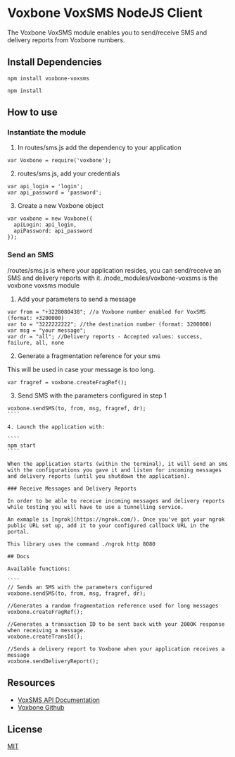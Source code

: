 # Voxbone VoxSMS NodeJS Client

The Voxbone VoxSMS module enables you to send/receive SMS and delivery reports from Voxbone numbers.

## Install Dependencies

`npm install voxbone-voxsms`

`npm install`

## How to use

### Instantiate the module
1. In routes/sms.js add the dependency to your application

  `````
  var Voxbone = require('voxbone');
  `````

2. routes/sms.js, add your credentials

  ````
  var api_login = 'login';
  var api_password = 'password';
  ``````

3. Create a new Voxbone object

  `````
  var voxbone = new Voxbone({
    apiLogin: api_login,
    apiPassword: api_password
  });
  ``````

### Send an SMS

/routes/sms.js is where your application resides, you can send/receive an SMS and delivery reports with it.
/node_modules/voxbone-voxsms is the voxbone voxsms module

1. Add your parameters to send a message

  `````
  var from = "+3228080438"; //a Voxbone number enabled for VoxSMS (format: +3200000)
  var to = "3222222222"; //the destination number (format: 3200000)
  var msg = "your message";
  var dr = "all"; //Delivery reports - Accepted values: success, failure, all, none
  `````

2. Generate a fragmentation reference for your sms

  This will be used in case your message is too long.

  `````
  var fragref = voxbone.createFragRef();
  `````

3. Send SMS with the parameters configured in step 1

  `````
  voxbone.sendSMS(to, from, msg, fragref, dr);
  ````

4. Launch the application with:

  ````
  npm start
  ````

When the application starts (within the terminal), it will send an sms with the configurations you gave it and listen for incoming messages and delivery reports (until you shutdown the application).

### Receive Messages and Delivery Reports

In order to be able to receive incoming messages and delivery reports  while testing you will have to use a tunnelling service.

An exmaple is [ngrok](https://ngrok.com/). Once you've got your ngrok public URL set up, add it to your configured callback URL in the portal.

This library uses the command ./ngrok http 8080

## Docs

Available functions:

````
// Sends an SMS with the parameters configured
voxbone.sendSMS(to, from, msg, fragref, dr);
`````

`````
//Generates a random fragmentation reference used for long messages
voxbone.createFragRef();
`````

`````
//Generates a transaction ID to be sent back with your 200OK response when receiving a message.
voxbone.createTransId();
`````

`````
//Sends a delivery report to Voxbone when your application receives a message
voxbone.sendDeliveryReport();
`````

## Resources
* [VoxSMS API Documentation](https://developers.voxbone.com/docs/sms/overview/)
* [Voxbone Github](https://github.com/voxbone/voxsms-node-client)

## License

[MIT](LICENSE)

[npm-url]: https://npmjs.org/package/voxbone-voxsms
[downloads-url]: https://npmjs.org/package/voxbone-voxsms
